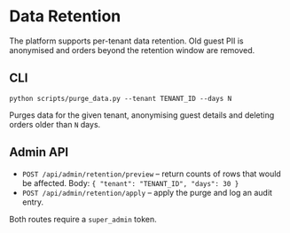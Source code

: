 # Data Retention

The platform supports per-tenant data retention. Old guest PII is anonymised and
orders beyond the retention window are removed.

## CLI

```
python scripts/purge_data.py --tenant TENANT_ID --days N
```

Purges data for the given tenant, anonymising guest details and deleting orders
older than `N` days.

## Admin API

* `POST /api/admin/retention/preview` – return counts of rows that would be
  affected. Body: `{ "tenant": "TENANT_ID", "days": 30 }`
* `POST /api/admin/retention/apply` – apply the purge and log an audit entry.

Both routes require a `super_admin` token.
